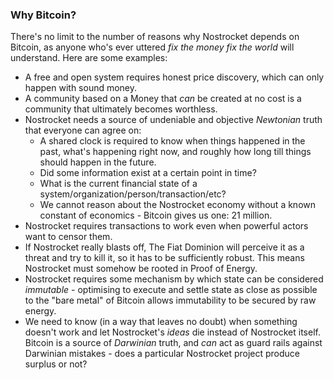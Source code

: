 ### Why Bitcoin?
There's no limit to the number of reasons why Nostrocket depends on Bitcoin, as anyone who's ever uttered *fix the money fix the world* will understand. Here are some examples:

* A free and open system requires honest price discovery, which can only happen with sound money.
* A community based on a Money that *can* be created at no cost is a community that ultimately becomes worthless.
* Nostrocket needs a source of undeniable and objective *Newtonian* truth that everyone can agree on:
    * A shared clock is required to know when things happened in the past, what's happening right now, and roughly how long till things should happen in the future.
    * Did some information exist at a certain point in time?
    * What is the current financial state of a system/organization/person/transaction/etc?
    * We cannot reason about the Nostrocket economy without a known constant of economics - Bitcoin gives us one: 21 million.
* Nostrocket requires transactions to work even when powerful actors want to censor them.
* If Nostrocket really blasts off, The Fiat Dominion will perceive it as a threat and try to kill it, so it has to be sufficiently robust. This means Nostrocket must somehow be rooted in Proof of Energy.
* Nostrocket requires some mechanism by which state can be considered *immutable* - optimising to execute and settle state as close as possible to the "bare metal" of Bitcoin allows immutability to be secured by raw energy.
* We need to know (in a way that leaves no doubt) when something doesn't work and let Nostrocket's *ideas* die instead of Nostrocket itself. Bitcoin is a source of *Darwinian* truth, and *can* act as guard rails against Darwinian mistakes - does a particular Nostrocket project produce surplus or not?